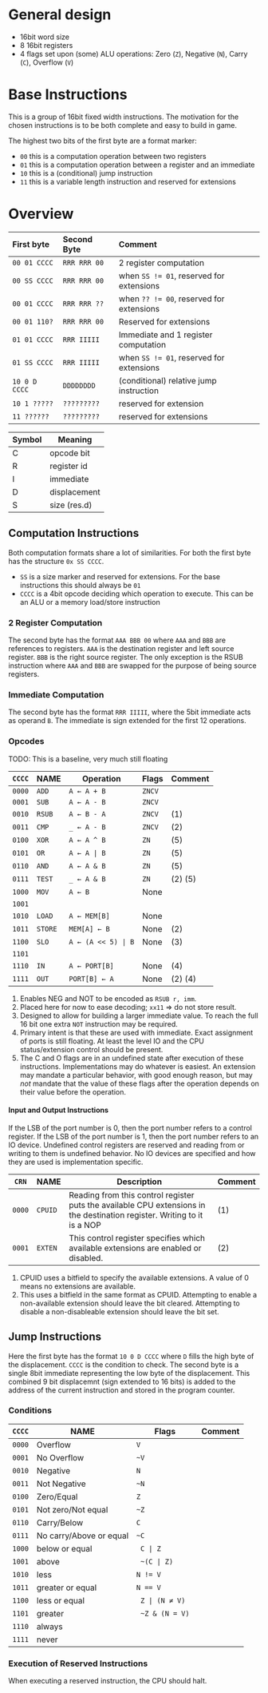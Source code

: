 # General design

- 16bit word size
- 8 16bit registers
- 4 flags set upon (some) ALU operations: Zero (`Z`), Negative (`N`), Carry (`C`), Overflow (`V`)

# Base Instructions

This is a group of 16bit fixed width instructions. The motivation for the chosen instructions is to be both complete and
easy to build in game.

The highest two bits of the first byte are a format marker:

- `00` this is a computation operation between two registers
- `01` this is a computation operation between a register and an immediate
- `10` this is a (conditional) jump instruction
- `11` this is a variable length instruction and reserved for extensions

# Overview

| First byte    | Second Byte  | Comment                                  |
|:--------------|:-------------|:-----------------------------------------|
| `00 01 CCCC`  | `RRR RRR 00` | 2 register computation                   |
| `00 SS CCCC`  | `RRR RRR 00` | when `SS != 01`, reserved for extensions |
| `00 01 CCCC`  | `RRR RRR ??` | when `?? != 00`, reserved for extensions |
| `00 01 110?`  | `RRR RRR 00` | Reserved for extensions                  |
| `01 01 CCCC`  | `RRR IIIII`  | Immediate and 1 register computation     |
| `01 SS CCCC`  | `RRR IIIII`  | when `SS != 01`, reserved for extensions |
| `10 0 D CCCC` | `DDDDDDDD`   | (conditional) relative jump instruction  |
| `10 1 ?????`  | `?????????`  | reserved for extension                   |
| `11 ??????`   | `?????????`  | reserved for extensions                  |

| Symbol | Meaning      |
|--------|--------------|
|   C    | opcode bit   |
|   R    | register id  |
|   I    | immediate    |
|   D    | displacement |
|   S    | size (res.d) |


## Computation Instructions

Both computation formats share a lot of similarities. For both the first byte has the structure `0x SS CCCC`.

- `SS` is a size marker and reserved for extensions. For the base instructions this should always be `01`
- `CCCC` is a 4bit opcode deciding which operation to execute. This can be an ALU or a memory load/store instruction

### 2 Register Computation

The second byte has the format `AAA BBB 00` where `AAA` and `BBB` are references to registers. `AAA` is the destination register and left source register. `BBB` is the right source register. The only exception is the RSUB instruction where `AAA` and `BBB` are swapped for the purpose of being source registers.

### Immediate Computation

The second byte has the format `RRR IIIII`, where the 5bit immediate acts as
operand `B`. The immediate is sign extended for the first 12 operations.

### Opcodes

TODO: This is a baseline, very much still floating

| `CCCC` | NAME       | Operation                          | Flags  | Comment |
|--------|------------|------------------------------------|--------|---------|
| `0000` | `ADD`      | `A ← A + B`                        | `ZNCV` |         |
| `0001` | `SUB`      | `A ← A - B`                        | `ZNCV` |         |
| `0010` | `RSUB`     | `A ← B - A`                        | `ZNCV` | (1)     |
| `0011` | `CMP`      | `_ ← A - B`                        | `ZNCV` | (2)     |
| `0100` | `XOR`      | `A ← A ^ B`                        | `ZN`   | (5)     |
| `0101` | `OR`       | <code>A ← A &#124; B</code>        | `ZN`   | (5)     |
| `0110` | `AND`      | `A ← A & B`                        | `ZN`   | (5)     |
| `0111` | `TEST`     | `_ ← A & B`                        | `ZN`   | (2) (5) |
| `1000` | `MOV`      | `A ← B`                            | None   |         |
| `1001` |            |                                    |        |         |
| `1010` | `LOAD`     | `A ← MEM[B]`                       | None   |         |
| `1011` | `STORE`    | `MEM[A] ← B`                       | None   | (2)     |
| `1100` | `SLO`      | <code>A ← (A << 5) &#124; B</code> | None   | (3)     |
| `1101` |            |                                    |        |         |
| `1110` | `IN`       | `A ← PORT[B]`                      | None   | (4)     |
| `1111` | `OUT`      | `PORT[B] ← A`                      | None   | (2) (4) |


1) Enables NEG and NOT to be encoded as `RSUB r, imm`.
2) Placed here for now to ease decoding; `xx11` => do not store result.
3) Designed to allow for building a larger immediate value. To reach the full 16 bit one extra `NOT` instruction may be required.
4) Primary intent is that these are used with immediate. Exact assignment of ports is still floating. At least the level IO and the CPU status/extension control should be present.
5) The C and O flags are in an undefined state after execution of these instructions. Implementations may do whatever is easiest. An extension may mandate a particular behavior, with good enough reason, but may *not* mandate that the value of these flags after the operation depends on their value before the operation.

#### Input and Output Instructions

If the LSB of the port number is 0, then the port number refers to a control register. If the LSB of the port number is 1, then the port number refers to an IO device. Undefined control registers are reserved and reading from or writing to them is undefined behavior. No IO devices are specified and how they are used is implementation specific.

| `CRN`  | NAME       | Description                                                                                                              | Comment |
|--------|------------|--------------------------------------------------------------------------------------------------------------------------|---------|
| `0000` | `CPUID`    | Reading from this control register puts the available CPU extensions in the destination register. Writing to it is a NOP | (1)     |
| `0001` | `EXTEN`    | This control register specifies which available extensions are enabled or disabled.                                      | (2)     |

1) CPUID uses a bitfield to specify the available extensions. A value of 0 means no extensions are available.
2) This uses a bitfield in the same format as CPUID. Attempting to enable a non-available extension should leave the bit cleared. Attempting to disable a non-disableable extension should leave the bit set.

## Jump Instructions

Here the first byte has the format `10 0 D CCCC` where `D` fills the high byte of the displacement. `CCCC` is the condition to check. The second byte is a single 8bit immediate representing the low byte of the displacement. This combined 9 bit displacemnt (sign extended to 16 bits) is added to the address of the current instruction and stored in the program counter.

### Conditions


| `CCCC` | NAME                    | Flags                            | Comment |
|--------|-------------------------|----------------------------------|---------|
| `0000` | Overflow                | `V`                              |         |
| `0001` | No Overflow             | `~V`                             |         |
| `0010` | Negative                | `N`                              |         |
| `0011` | Not Negative            | `~N`                             |         |
| `0100` | Zero/Equal              | `Z`                              |         |
| `0101` | Not zero/Not equal      | `~Z`                             |         |
| `0110` | Carry/Below             | `C`                              |         |
| `0111` | No carry/Above or equal | `~C`                             |         |
| `1000` | below or equal          | <code> C &#124; Z</code>         |         |
| `1001` | above                   | <code> ~(C &#124; Z) </code>     |         |
| `1010` | less                    | `N != V`                         |         |
| `1011` | greater or equal        | `N == V`                         |         |
| `1100` | less or equal           | <code> Z &#124; (N ≠ V) </code>  |         |
| `1101` | greater                 | <code> ~Z &amp; (N = V) </code>  |         |
| `1110` | always                  |                                  |         |
| `1111` | never                   |                                  |         |

### Execution of Reserved Instructions

When executing a reserved instruction, the CPU should halt.
